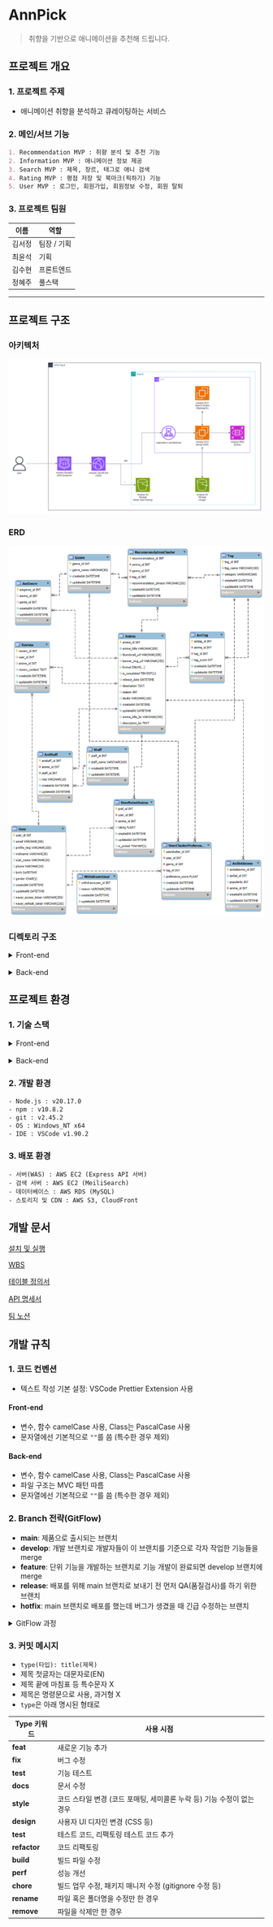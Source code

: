 # AnnPick

> 취향을 기반으로 애니메이션을 추천해 드립니다.
> <br />

## 프로젝트 개요

### 1. 프로젝트 주제

- 애니메이션 취향을 분석하고 큐레이팅하는 서비스

### 2. 메인/서브 기능

```markdown
1. Recommendation MVP : 취향 분석 및 추천 기능
2. Information MVP : 애니메이션 정보 제공
3. Search MVP : 제목, 장르, 태그로 애니 검색
4. Rating MVP : 평점 저장 및 북마크(픽하기) 기능
5. User MVP : 로그인, 회원가입, 회원정보 수정, 회원 탈퇴
```

### 3. 프로젝트 팀원

| 이름   | 역할        |
| ------ | ----------- |
| 김서정 | 팀장 / 기획 |
| 최윤석 | 기획        |
| 김수현 | 프론트엔드  |
| 정혜주 | 풀스택      |

---

## 프로젝트 구조

### 아키텍처

![architecture](./docs/architecture.png)

### ERD

![ERD](./docs/erd.png)

### 디렉토리 구조

<details>
<summary>Front-end</summary>

```
frontend
 ┣ node_modules
 ┣ public
 ┃ ┣ images
 ┃ ┣ favicon.ico
 ┃ ┗ index.html
 ┣ src
 ┃ ┣ assets
 ┃ ┃ ┣ font
 ┃ ┃ ┗ icons
 ┃ ┣ components
 ┃ ┃ ┣ anime
 ┃ ┃ ┃ ┣ AnimeCard.tsx
 ┃ ┃ ┃ ┗ AnimeList.tsx
 ┃ ┃ ┣ auth
 ┃ ┃ ┃ ┗ LoginModal.tsx
 ┃ ┃ ┣ common
 ┃ ┃ ┃ ┣ LoadingSpinner.css
 ┃ ┃ ┃ ┣ LoadingSpinner.tsx
 ┃ ┃ ┃ ┗ SwipeButton.tsx
 ┃ ┃ ┣ error
 ┃ ┃ ┃ ┗ ErrorBoundary.tsx
 ┃ ┃ ┣ layout
 ┃ ┃ ┃ ┣ Footer.tsx
 ┃ ┃ ┃ ┗ Header.tsx
 ┃ ┃ ┣ mypage
 ┃ ┃ ┃ ┗ AvatarDropdown.tsx
 ┃ ┃ ┣ promotion
 ┃ ┃ ┃ ┗ PromotionBanner.tsx
 ┃ ┃ ┣ review
 ┃ ┃ ┃ ┗ .gitkeep
 ┃ ┃ ┗ search
 ┃ ┃ ┃ ┣ EvaluationSearchGrid.tsx
 ┃ ┃ ┃ ┣ RecentSearches.tsx
 ┃ ┃ ┃ ┣ SearchFilters.tsx
 ┃ ┃ ┃ ┗ SearchSuggestions.tsx
 ┃ ┣ config
 ┃ ┃ ┣ constants.ts
 ┃ ┃ ┣ react-app-env.d.ts
 ┃ ┃ ┣ reportWebVitals.ts
 ┃ ┃ ┣ sections.ts
 ┃ ┃ ┣ setupTests.ts
 ┃ ┃ ┗ TagCategories.ts
 ┃ ┣ contexts
 ┃ ┃ ┣ AnimeContext.tsx
 ┃ ┃ ┗ AuthContext.tsx
 ┃ ┣ pages
 ┃ ┃ ┣ anime
 ┃ ┃ ┃ ┣ AnimeDetail.tsx
 ┃ ┃ ┃ ┗ AnimeSearch.tsx
 ┃ ┃ ┣ profile
 ┃ ┃ ┃ ┣ MyPicks.tsx
 ┃ ┃ ┃ ┣ MyRatings.tsx
 ┃ ┃ ┃ ┗ Profile.tsx
 ┃ ┃ ┣ terms
 ┃ ┃ ┃ ┣ MarketingAgreement.tsx
 ┃ ┃ ┃ ┣ PrivacyPolicy.tsx
 ┃ ┃ ┃ ┗ TermsOfService.tsx
 ┃ ┃ ┣ EvaluationPage.tsx
 ┃ ┃ ┣ Home.tsx
 ┃ ┃ ┗ NotFound.tsx
 ┃ ┣ service
 ┃ ┃ ┣ SearchHooks.ts
 ┃ ┃ ┣ SearchUtils.ts
 ┃ ┃ ┗ useHover.ts
 ┃ ┣ styles
 ┃ ┃ ┣ globals.css
 ┃ ┃ ┗ tailwind.css
 ┃ ┣ types
 ┃ ┃ ┣ anime.ts
 ┃ ┃ ┗ auth.ts
 ┃ ┣ App.css
 ┃ ┣ App.tsx
 ┃ ┣ index.css
 ┃ ┗ index.tsx
 ┣ .env
 ┣ package-lock.json
 ┣ package.json
 ┣ tailwind.config.js
 ┗ tsconfig.json
```

</details>
<br>
<details>
<summary>Back-end</summary>

```
backend
 ┣ data
 ┃ ┣ anime_data.json
 ┃ ┗ meilisearch.service
 ┣ scripts
 ┃ ┣ deleteNonTVAnimes
 ┃ ┣ populateRecommendationClusters.js
 ┃ ┣ saveAnimeData.js
 ┃ ┣ translateGenres.js
 ┃ ┗ translateTags.js
 ┣ src
 ┃ ┣ config
 ┃ ┃ ┣ appConfig.js
 ┃ ┃ ┣ authConfig.js
 ┃ ┃ ┣ config.js
 ┃ ┃ ┣ dbConfig.js
 ┃ ┃ ┣ meiliConfig.js
 ┃ ┃ ┗ swaggerConfig.js
 ┃ ┣ controllers
 ┃ ┃ ┣ animeController.js
 ┃ ┃ ┣ authController.js
 ┃ ┃ ┣ pickController.js
 ┃ ┃ ┣ recommendController.js
 ┃ ┃ ┗ userController.js
 ┃ ┣ middleware
 ┃ ┃ ┣ authMiddleware.js
 ┃ ┃ ┗ multer.js
 ┃ ┣ models
 ┃ ┃ ┣ AniGenre.js
 ┃ ┃ ┣ AnilistAnime.js
 ┃ ┃ ┣ Anime.js
 ┃ ┃ ┣ AniStaff.js
 ┃ ┃ ┣ AniTag.js
 ┃ ┃ ┣ associations.js
 ┃ ┃ ┣ Genre.js
 ┃ ┃ ┣ index.js
 ┃ ┃ ┣ RecommendationCluster.js
 ┃ ┃ ┣ Review.js
 ┃ ┃ ┣ Staff.js
 ┃ ┃ ┣ Tag.js
 ┃ ┃ ┣ User.js
 ┃ ┃ ┣ UserClusterPreference.js
 ┃ ┃ ┣ UserRatedAnime.js
 ┃ ┃ ┗ WithdrawnUser.js
 ┃ ┣ routes
 ┃ ┃ ┣ animeRoutes.js
 ┃ ┃ ┣ authRoutes.js
 ┃ ┃ ┣ pickRoutes.js
 ┃ ┃ ┣ recommendRoutes.js
 ┃ ┃ ┗ userRoutes.js
 ┃ ┣ services
 ┃ ┃ ┣ animeService.js
 ┃ ┃ ┣ authService.js
 ┃ ┃ ┣ pickService.js
 ┃ ┃ ┣ recommendService.js
 ┃ ┃ ┗ s3Service.js
 ┃ ┣ utils
 ┃ ┃ ┣ animeFormatting.js
 ┃ ┃ ┗ animeTranslate.js
 ┃ ┣ app.js
 ┃ ┗ server.js
 ┣ .env
 ┣ package-lock.json
 ┗ package.json
```

</details>

## 프로젝트 환경

### 1. 기술 스택

<details>
<summary>Front-end</summary>

- 프레임워크 및 라이브러리
  - `React` : 프론트엔드 UI 라이브러리
  - `React Router DOM` : 클라이언트 사이드 라우팅
  - `Axios` : HTTP 요청 처리
  - `Framer Motion` : 애니메이션 라이브러리
  - `React Icons` : 아이콘 컴포넌트
  - `React Markdown` : 마크다운 렌더링
  - `JWT Decode` : JWT 토큰 디코딩

* 스타일링
  - `Tailwind CSS` : 유틸리티 기반의 CSS 프레임워크
  - `DaisyUI` : Tailwind와 함께 사용하는 UI 컴포넌트 라이브러리
  - `@tailwindcss/forms` : Tailwind의 form 스타일링 확장
  - `@tailwindcss/typography` : 타이포그래피 확장(Markdown 등)
* 빌드 및 개발 도구
  - `npm` : 패키지 관리 도구로, 의존성 설치 및 스크립트 실행을 관리
  - `TypeScript` : 타입스크립트 사용

</details>
<br>
<details>
<summary>Back-end</summary>

- 서버 프레임워크
  - `Express` : 백엔드 애플리케이션의 주요 서버 프레임워크
- 인증 및 세션 관리
  - `passport` : 인증 미들웨어
  - `passport-naver` : 네이버 인증 지원
  - `passport-jwt` : JWT 토큰 인증 처리
  - `jsonwebtoken` : JWT 토큰 생성 및 검증
  - `express-session` : 세션 관리
- 데이터베이스 및 ORM
  - `MySQL` : 데이터베이스로 사용
  - `sequelize` : MySQL과의 상호작용을 위한 ORM (Object-Relational Mapping)
  - `sequelize-cli` : Sequelize 데이터 마이그레이션 도구
- 파일 업로드 및 파싱
  - `multer` : 파일 업로드 처리 미들웨어
  - `body-parser` : 요청 본문 파싱
  - `cookie-parser` : 쿠키 파싱
- 검색 엔진
  - `meilisearch` : 검색 기능 구현
- API 문서화
  - `swagger-jsdoc` : Swagger 문서 생성
  - `swagger-ui-express` : Swagger UI를 Express에서 제공
- 환경 변수 관리
  - `dotenv` : 환경 변수 관리
- 클라우드 서비스
  - `aws-sdk` : AWS 서비스와 상호작용
- HTTP 요청 처리
  - `axios` : HTTP 클라이언트 라이브러리

</details>

### 2. 개발 환경

```
- Node.js : v20.17.0
- npm : v10.8.2
- git : v2.45.2
- OS : Windows_NT x64
- IDE : VSCode v1.90.2
```

### 3. 배포 환경

```
- 서버(WAS) : AWS EC2 (Express API 서버)
- 검색 서버 : AWS EC2 (MeiliSearch)
- 데이터베이스 : AWS RDS (MySQL)
- 스토리지 및 CDN : AWS S3, CloudFront
```

## 개발 문서

[설치 및 실행](/docs/installation.md)

[WBS](https://docs.google.com/spreadsheets/d/10T6W1k2AkRwmw0QwMH2H5F0rfvRBhQ6vu44VWWv_7-U/edit?usp=sharing)

[테이블 정의서](https://docs.google.com/spreadsheets/d/1abxsR-jKPNRI4qfe9dXE0NrXWX4AAo1sC5M0-JlBaVM/edit?gid=629411476#gid=629411476)

[API 명세서](http://43.203.213.200/api-docs/)

[팀 노션](https://www.notion.so/adapterz/3-8675874bc9ea4b4bb8e6964eda02a429?pvs=4)

## 개발 규칙

### 1. 코드 컨벤션

- 텍스트 작성 기본 설정: VSCode Prettier Extension 사용

#### Front-end

- 변수, 함수 camelCase 사용, Class는 PascalCase 사용
- 문자열에선 기본적으로 `""`를 씀 (특수한 경우 제외)

#### Back-end

- 변수, 함수 camelCase 사용, Class는 PascalCase 사용
- 파일 구조는 MVC 패턴 따름
- 문자열에선 기본적으로 `""`를 씀 (특수한 경우 제외)

### 2. Branch 전략(GitFlow)

- **main**: 제품으로 출시되는 브랜치
- **develop**: 개발 브랜치로 개발자들이 이 브랜치를 기준으로 각자 작업한 기능들을 merge
- **feature**: 단위 기능을 개발하는 브랜치로 기능 개발이 완료되면 develop 브랜치에 merge
- **release**: 배포를 위해 main 브랜치로 보내기 전 먼저 QA(품질검사)를 하기 위한 브랜치
- **hotfix**: main 브랜치로 배포를 했는데 버그가 생겼을 때 긴급 수정하는 브랜치

<details>
<summary>GitFlow 과정</summary>

```
- master 브랜치에서 develop 브랜치를 분기합니다.
- 개발자들은 develop 브랜치에 자유롭게 커밋을 합니다.
- 기능 구현이 있는 경우 develop 브랜치에서 feature-* 브랜치를 분기합니다.
- 배포를 준비하기 위해 develop 브랜치에서 release-* 브랜치를 분기합니다.
- 테스트를 진행하면서 발생하는 버그 수정은 release-* 브랜치에 직접 반영합니다.
- 테스트가 완료되면 release 브랜치를 master와 develop에 merge합니다.
```

</details>

### 3. 커밋 메시지

- `type(타입): title(제목)`
- 제목 첫글자는 대문자로(EN)
- 제목 끝에 마침표 등 특수문자 X
- 제목은 명령문으로 사용, 과거형 X
- `type`은 아래 명시된 형태로

| Type 키워드  | 사용 시점                                                              |
| ------------ | ---------------------------------------------------------------------- |
| **feat**     | 새로운 기능 추가                                                       |
| **fix**      | 버그 수정                                                              |
| **test**     | 기능 테스트                                                            |
| **docs**     | 문서 수정                                                              |
| **style**    | 코드 스타일 변경 (코드 포매팅, 세미콜론 누락 등) 기능 수정이 없는 경우 |
| **design**   | 사용자 UI 디자인 변경 (CSS 등)                                         |
| **test**     | 테스트 코드, 리팩토링 테스트 코드 추가                                 |
| **refactor** | 코드 리팩토링                                                          |
| **build**    | 빌드 파일 수정                                                         |
| **perf**     | 성능 개선                                                              |
| **chore**    | 빌드 업무 수정, 패키지 매니저 수정 (gitignore 수정 등)                 |
| **rename**   | 파일 혹은 폴더명을 수정만 한 경우                                      |
| **remove**   | 파일을 삭제만 한 경우                                                  |
